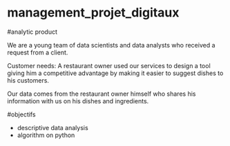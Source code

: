 # management_projet_digitaux

#analytic product

We are a young team of data scientists and data analysts who received a request from a client.

Customer needs: A restaurant owner used our services to design a tool giving him a competitive advantage by making it easier to suggest dishes to his customers.

Our data comes from the restaurant owner himself who shares his information with us on his dishes and ingredients.



#objectifs 

- descriptive data analysis 
- algorithm on python